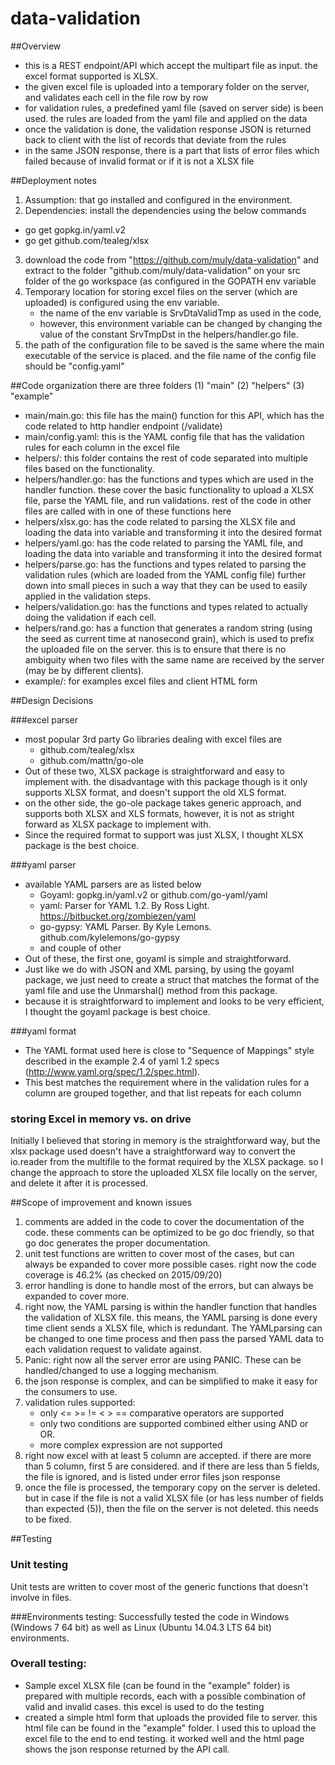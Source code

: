 # data-validation


##Overview 
- this is a REST endpoint/API which accept the multipart file as input. the excel format supported is XLSX. 
- the given excel file is uploaded into a temporary folder on the server, and validates each cell in the file row by row
- for validation rules, a predefined yaml file (saved on server side) is been used. the rules are loaded from the yaml file and applied on the data
- once the validation is done, the validation response JSON is returned back to client with the list of records that deviate from the rules
- in the same JSON response, there is a part that lists of error files which failed because of invalid format or if it is not a XLSX file


##Deployment notes
1. Assumption: that go installed and configured in the environment.
2. Dependencies: install the dependencies using the below commands  
  - go get gopkg.in/yaml.v2  
  - go get github.com/tealeg/xlsx  
3. download the code from "https://github.com/muly/data-validation" and extract to the folder "github.com/muly/data-validation" on your src folder of the go workspace (as configured in the GOPATH env variable
4. Temporary location for storing excel files on the server (which are uploaded) is configured using the env variable. 
   - the name of the env variable is SrvDtaValidTmp as used in the code, 
   - however, this environment variable can be changed by changing the value of the constant SrvTmpDst in the helpers/handler.go file.
5. the path of the configuration file to be saved is the same where the main executable of the service is placed. and the file name of the config file should be "config.yaml"

	
##Code organization
there are three folders (1) "main" (2) "helpers" (3) "example"
- main/main.go: this file has the main() function for this API, which has the code related to http handler endpoint (/validate)
- main/config.yaml: this is the YAML config file that has the validation rules for each column in the excel file
- helpers/: this folder contains the rest of code separated into multiple files based on the functionality. 
- helpers/handler.go: has the functions and types which are used in the handler function. these cover the basic functionality to upload a XLSX file, parse the YAML file, and run validations. rest of the code in other files are called with in one of these functions here
- helpers/xlsx.go: has the code related to parsing the XLSX file and loading the data into variable and transforming it into the desired format
- helpers/yaml.go: has the code related to parsing the YAML file, and loading the data into variable and transforming it into the desired format
- helpers/parse.go: has the functions and types related to parsing the validation rules (which are loaded from the YAML config file) further down into small pieces in such a way that they can be used to easily applied in the validation steps.
- helpers/validation.go: has the functions and types related to actually doing the validation if each cell.
- helpers/rand.go: has a function that generates a random string (using the seed as current time at nanosecond grain), which is used to prefix the uploaded file on the server. this is to ensure that there is no ambiguity when two files with the same name are received by the server (may be by different clients).
- example/: for examples excel files and client HTML form


##Design Decisions

###excel parser 
* most popular 3rd party Go libraries dealing with excel files are 
   - github.com/tealeg/xlsx
   - github.com/mattn/go-ole
* Out of these two,  XLSX package is straightforward and easy to implement with. the disadvantage with this package though is it only supports XLSX format, and doesn't support the old XLS format. 
* on the other side, the go-ole package takes generic approach, and supports both XLSX and XLS formats, however, it is not as stright forward as XLSX package to implement with. 
* Since the required format to support was just XLSX, I thought XLSX package is the best choice.

###yaml parser
* available YAML parsers are as listed below
   - Goyaml: gopkg.in/yaml.v2 or github.com/go-yaml/yaml
   - yaml: Parser for YAML 1.2. By Ross Light. https://bitbucket.org/zombiezen/yaml
   - go-gypsy: YAML Parser. By Kyle Lemons. github.com/kylelemons/go-gypsy
   - and couple of other
* Out of these, the first one, goyaml is simple and straightforward. 
* Just like we do with JSON and XML parsing, by using the goyaml package, we just need to create a struct that matches the format of the yaml file and use the Unmarshal() method from this package.
* because it is straightforward to implement and looks to be very efficient, I thought the goyaml package is best choice.

###yaml format
* The YAML format used here is close to "Sequence of Mappings" style described in the example 2.4 of yaml 1.2 specs (http://www.yaml.org/spec/1.2/spec.html). 
* This best matches the requirement where in the validation rules for a column are grouped together, and that list repeats for each column

### storing Excel in memory vs. on drive
Initially I believed that storing in memory is the straightforward way, but the xlsx package used doesn't have a straightforward way to convert the io.reader from the multifile to the format required by the XLSX package. so I change the approach to store the uploaded XLSX file locally on the server, and delete it after it is processed.


##Scope of improvement and known issues
1. comments are added in the code to cover the documentation of the code. these comments can be optimized to be go doc friendly, so that go doc generates the proper documentation.
2. unit test functions are written to cover most of the cases, but can always be expanded to cover more possible cases. right now the code coverage is 46.2% (as checked on 2015/09/20)
3. error handling is done to handle most of the errors, but can always be expanded to cover more.
4. right now, the YAML parsing is within the handler function that handles the validation of XLSX file. this means, the YAML parsing is done every time client sends a XLSX file, which is redundant. The YAMLparsing can be changed to one time process and then pass the parsed YAML data to each validation request to validate  against.
5. Panic: right now all the server error are using PANIC. These can be handled/changed to use a logging mechanism.
6. the json response is complex, and can be simplified to make it easy for the consumers to use.
7. validation rules supported:  
   - only <= >= != < > == comparative operators are supported  
   - only two conditions are supported combined either using AND or OR.  
   - more complex expression are not supported  
8. right now excel with at least 5 column are accepted. if there are more than 5 column, first 5 are considered. and if there are less than 5 fields, the file is ignored, and is listed under error files json response
9. once the file is processed, the temporary copy on the server is deleted. but in case if the file is not a valid XLSX file (or has less number of fields than expected (5)), then the file on the server is not deleted. this needs to be fixed.


##Testing

### Unit testing
Unit tests are written to cover most of the generic functions that doesn't involve in files.

###Environments testing:
Successfully tested the code in Windows (Windows 7 64 bit) as well as Linux (Ubuntu 14.04.3 LTS 64 bit) environments.

### Overall testing:
* Sample excel XLSX file (can be found in the "example" folder) is prepared with multiple records, each with a possible combination of valid and invalid cases. this excel is used to do the testing
* created a simple html form that uploads the provided file to server. this html file can be found in the "example" folder. I used this to upload the excel file to the end to end testing. it worked well and the html page shows the json response returned by the API call.


